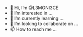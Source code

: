 - 👋 Hi, I’m @L3MONI3CE
- 👀 I’m interested in ...
- 🌱 I’m currently learning ...
- 💞️ I’m looking to collaborate on ...
- 📫 How to reach me ...

<!---
L3MONI3CE/L3MONI3CE is a ✨ special ✨ repository because its `README.md` (this file) appears on your GitHub profile.
You can click the Preview link to take a look at your changes.
--->
